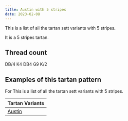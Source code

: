 ```yaml
---
title: Austin with 5 stripes
date: 2023-02-08
---
```

This is a list of all the tartan sett variants with 5 stripes.

It is a 5 stripes tartan.


## Thread count
DB/4 K4 DB4 G9 K/2

## Examples of this tartan pattern
For This is a list of all the tartan sett variants with 5 stripes.

| Tartan Variants |
|---------------|
| [Austin](/variants/db/4/k4/db4/g9/k/2-db00004c-g004c00-k000000/)||
